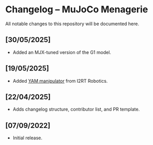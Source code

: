 # Changelog – MuJoCo Menagerie

All notable changes to this repository will be documented here.

## [30/05/2025]

- Added an MJX-tuned version of the G1 model.

## [19/05/2025]

- Added [YAM manipulator](i2rt_yam/README.md) from I2RT Robotics.

## [22/04/2025]

- Adds changelog structure, contributor list, and PR template.

## [07/09/2022]

- Initial release.
